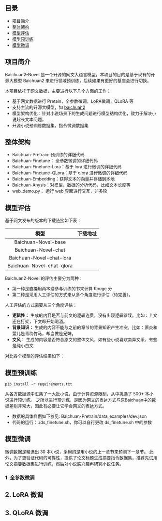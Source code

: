 
## 目录
- [项目简介](#项目简介)
- [整体架构](#整体架构)
- [模型评估](#模型评估)
- [模型预训练](#模型预训练)
- [模型微调](#模型微调)

## 项目简介
Baichuan2-Novel 是一个开源的网文大语言模型，本项目的目的是基于现有的开源大模型 Baichuan2 来进行领域预训练，后续如果有更好的基座会进行切换。

本项目依托于网文数据，主要进行以下几个方面的工作：
- 基于网文数据进行 Pretain，全参数微调，LoRA微调，QLoRA 等
- 支持主流的开源大模型，如 [baichuan2](https://github.com/baichuan-inc/Baichuan2)
- 模型架构优化：针对小说场景下的生成问题进行模型结构优化，致力于解决小说超长文本问题。
- 开源小说预训练数据集，指令微调数据集

## 整体架构

- Baichuan-Pretrain: 预训练的详细代码
- Baichuan-Finetune： 全参数微调的详细代码
- Baichuan-Finetune-Lora：基于 lora 进行微调的详细代码
- Baichuan-Finetune-QLora：基于 qlora 进行微调的详细代码
- Baichuan-Embedding：获得文本的向量并存储到本地
- Baichuan-Anysis：对模型，数据的分析代码，比如文本长度等
- web_demo.py： 运行 web 界面进行交互，非多轮

## 模型评估

基于网文发布的版本的下载链接如下表：

|  模型       |  下载地址 |
|:-------:|:-------:|
| Baichuan-Novel-base  | |
| Baichuan-Novel-chat  | |
| Baichuan-Novel-chat-lora  | |
| Baichuan-Novel-chat-qlora  | |

Baichuan2-Novel 的评估主要分为两种： 
- 第一种是直接用两本没参与训练的书来计算 Rouge 分
- 第二种是采用人工评估的方式来从多个角度进行评估（待完善）。

人工评估的方式需要从三个角度评估：
- **逻辑性：** 生成的内容是否与前文的逻辑连贯，没有出现逻辑错误。比如：上文还在打架，下文却开始喝酒。
- **背景知识：** 生成的内容不能与之前的章节的背景知识产生冲突，比如：萧炎和萱儿是青梅竹马，却当做是兄妹。
- **文风：** 生成的内容是否符合原文的整体文风，如有些小说喜欢卖弄文采，有些是纯小白文

对比各个模型的评估结果如下：

## 模型预训练

```
pip install -r requirements.txt
```
从各方数据源中汇集了一大批小说，由于计算资源限制，从中挑选了 500+ 本小说进行预训练。
之所以进行预训练，是因为网文的表达方式与原Baichuan中的数据差别非常大，因此有必要让它学会网文的表达方式。
- 数据的具体样例如下参见: Baichuan-Pretrain/data_examples/dev.json
- 代码的运行：./ds_finetune.sh，你可以自行更改 ds_finetune.sh 中的参数

## 模型微调
微调数据是精选出 30 本小说，采用的是用小说的上一章节来预测下一章节。
此外，为了更验证代码的可靠性，提供了论文标题生成摘要指令数据集，推荐先试用论文摘要数据集进行训练，然后对小说感兴趣再研究小说任务。

### 1. 全参数微调

## 2. LoRA 微调

## 3. QLoRA 微调



